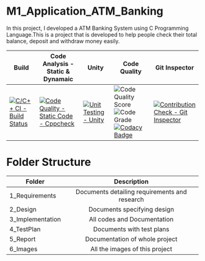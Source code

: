 # M1_Application_ATM_Banking

In this project, I developed a ATM Banking System using C Programming Language.This is a project that is developed to help people check their total balance, deposit and withdraw money easily.

| Build | Code Analysis - Static & Dynamaic | Unity | Code Quality | Git Inspector |
|---|---|---|---|---|
  | [![C/C++ CI - Build Status](https://github.com/VidyaPrasad008/M1_Application_ATM_Banking/actions/workflows/Linux.yml/badge.svg)](https://github.com/VidyaPrasad008/M1_Application_ATM_Banking/actions/workflows/Linux.yml) |[![Code Quality - Static Code - Cppcheck](https://github.com/VidyaPrasad008/M1_Application_ATM_Banking/actions/workflows/cppcheck.yml/badge.svg)](https://github.com/VidyaPrasad008/M1_Application_ATM_Banking/actions/workflows/cppcheck.yml) | [![Unit Testing - Unity](https://github.com/VidyaPrasad008/M1_Application_ATM_Banking/actions/workflows/unity.yml/badge.svg)](https://github.com/VidyaPrasad008/M1_Application_ATM_Banking/actions/workflows/unity.yml) | ![Code Quality Score](https://api.codiga.io/project/29911/score/svg) ![Code Grade](https://api.codiga.io/project/29911/status/svg) [![Codacy Badge](https://app.codacy.com/project/badge/Grade/64062f40fcd344b2af90a97dbfe2653d)](https://www.codacy.com/gh/alrichroshan/M1_App_FinancialCalculator/dashboard?utm_source=github.com&amp;utm_medium=referral&amp;utm_content=alrichroshan/M1_App_FinancialCalculator&amp;utm_campaign=Badge_Grade) | [![Contribution Check - Git Inspector](https://github.com/VidyaPrasad008/M1_Application_ATM_Banking/actions/workflows/gitinspector.yml/badge.svg)](https://github.com/VidyaPrasad008/M1_Application_ATM_Banking/actions/workflows/gitinspector.yml) |


# Folder Structure
| Folder   |      Description     |  
|----------|:-------------:|
| 1_Requirements |  Documents detailing requirements and research |
| 2_Design |    Documents specifying design  | 
| 3_Implementation |   All codes and Documentation  |
| 4_TestPlan |  Documents with test plans |
| 5_Report |    Documentation of whole project  | 
| 6_Images |    All the images of this project  |
